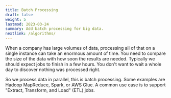 ```yaml
---
title: Batch Processing
draft: false
weight: 5
lastmod: 2023-03-24
summary: Add batch processing for big data.
nextlink: /algorithms/
---
```


When a company has large volumes of data, processing all of that on a single instance can
take an enormous amount of time.  You need to compare the size of the data with how
soon the results are needed.  Typically we should expect jobs to finish in a few hours.
You don't want to wait a whole day to discover nothing was processed right.

So we process data in parallel, this is batch processing.  Some examples
are Hadoop MapReduce, Spark, or AWS Glue.  A common use case is to support
"Extract, Transform, and Load" (ETL) jobs.